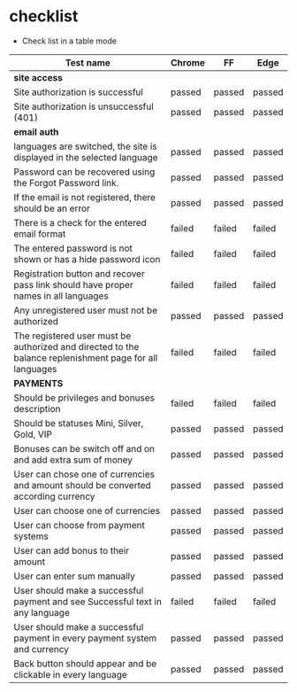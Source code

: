 # checklist

* Check list in a table mode

| Test name                                                                             | Chrome | FF     | Edge   |
|---------------------------------------------------------------------------------------|--------|--------|--------|
| **site access**                                                                           |        |        |        |
| Site authorization is successful                                                      | passed | passed | passed |
| Site authorization is unsuccessful (401)                                              | passed | passed | passed |
| **email auth**                                                                            |        |        |        |
| languages are switched, the site is displayed in the selected language                | passed | passed | passed |
| Password can be recovered using the Forgot Password link.                             | passed | passed | passed |
| If the email is not registered, there should be an error                              | passed | passed | passed |
| There is a check for the entered email format                                         | failed | failed | failed |
| The entered password is not shown or has a hide password icon                         | failed | failed | failed |
| Registration button and recover pass link should have proper names in all languages                                            | failed | failed | failed |
| Any unregistered user must not be authorized                                          | passed | passed | passed |
| The registered user must be authorized and directed to the balance replenishment page for all languages | failed | failed | failed |
| **PAYMENTS**                                                                              |        |        |        |
| Should be privileges and bonuses description                                          | failed | failed | failed |
| Should be statuses Mini, Silver, Gold, VIP                                            | passed | passed | passed |
| Bonuses can be switch off and on and add extra sum of money                           | passed | passed | passed |
| User can chose one of currencies and amount should be converted according currency    | passed | passed | passed |
| User can choose one of currencies                                                     | passed | passed | passed |
| User can choose from payment systems                                                  | passed | passed | passed |
| User can add bonus to their amount                                                    | passed | passed | passed |
| User can enter sum manually                                                           | passed | passed | passed |
| User should make a successful payment and see Successful text  in any language        | failed | failed | failed |
| User should make a successful payment in every payment system and currency            | passed | passed | passed |
| Back button should appear and be clickable in every language                          | passed | passed | passed |